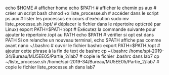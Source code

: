 echo $HOME       # afficher home
echo $PATH       # afficher le chemin
ps aux           # créer un script bash
chmod +x liste_processe.sh    # accéder dans le script
ps aux                        # lister les processus en cours d'exécution
sudo mv liste_processe.sh /opt/     # déplacer le fichier dans le répertoire opt(créé par Linux)
export PATH=$PATH:/opt     # Exécutez la commande suivante pour ajouter le répertoire /opt au PATH
echo $PATH                 #  vérifier si opt est dans PATH
Si on relanche un nouveau terminal, echo $PATH affiche pas comme avant
nano ~/.bashrc     # ouvrir le fichier bashrc
export PATH=$PATH:/opt   # ajouter cette phrase à la fin de text de bashrc
cp ~/.bashrc /home/spi-2019-34/Bureau/MU5EE05/Partie_2/lab7             # copie le fichier .bashrc dans lab7
cp ~/liste_processe.sh /home/spi-2019-34/Bureau/MU5EE05/Partie_2/lab7    # copie le fichier liste_processe.sh dans lab7